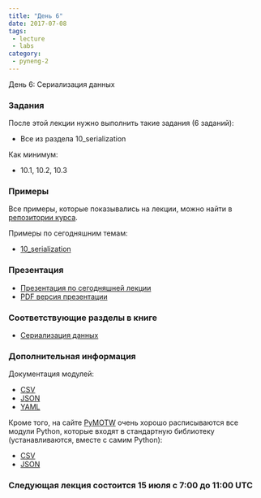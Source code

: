 ```yaml
---
title: "День 6"
date: 2017-07-08
tags:
 - lecture
 - labs
category:
 - pyneng-2
---
```


День 6: Сериализация данных

### Задания

После этой лекции нужно выполнить такие задания (6 заданий):

* Все из раздела 10_serialization

Как минимум:

* 10.1, 10.2, 10.3


### Примеры

Все примеры, которые показывались на лекции, можно найти в [репозитории курса](https://github.com/pyneng/pyneng-online-jun-jul-2017).

Примеры по сегодняшним темам:

* [10_serialization](https://github.com/pyneng/pyneng-online-jun-jul-2017/tree/master/examples/10_serialization)

### Презентация

* [Презентация по сегодняшней лекции](https://gitpitch.com/natenka/pyneng-slides/py3-serialization)
* [PDF версия презентации](https://github.com/pyneng/pyneng-online-jun-jul-2017/blob/master/presentations/06_Day6_serialization.pdf)


### Соответствующие разделы в книге

* [Сериализация данных](https://natenka.gitbooks.io/pyneng/content/v/python3.6/book/10_serialization/)


### Дополнительная информация

Документация модулей:

* [CSV](https://docs.python.org/3/library/csv.html)
* [JSON](https://docs.python.org/3/library/json.html)
* [YAML](http://pyyaml.org/wiki/PyYAMLDocumentation)

Кроме того, на сайте [PyMOTW](https://pymotw.com/3/index.html) очень хорошо расписываются все модули Python, которые входят в стандартную библиотеку (устанавливаются, вместе с самим Python):

* [CSV](https://pymotw.com/3/csv/index.html)
* [JSON](https://pymotw.com/3/json/index.html)


### Следующая лекция состоится 15 июля с 7:00 до 11:00 UTC

